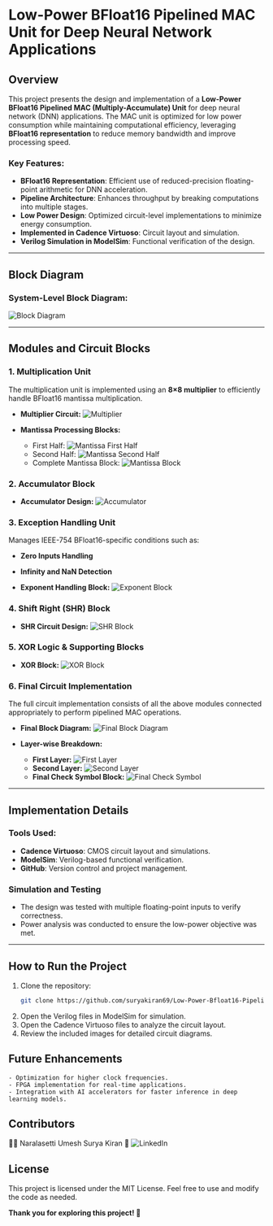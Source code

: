 # Low-Power BFloat16 Pipelined MAC Unit for Deep Neural Network Applications

## Overview

This project presents the design and implementation of a **Low-Power BFloat16 Pipelined MAC (Multiply-Accumulate) Unit** for deep neural network (DNN) applications. The MAC unit is optimized for low power consumption while maintaining computational efficiency, leveraging **BFloat16 representation** to reduce memory bandwidth and improve processing speed.

### **Key Features:**
- **BFloat16 Representation**: Efficient use of reduced-precision floating-point arithmetic for DNN acceleration.
- **Pipeline Architecture**: Enhances throughput by breaking computations into multiple stages.
- **Low Power Design**: Optimized circuit-level implementations to minimize energy consumption.
- **Implemented in Cadence Virtuoso**: Circuit layout and simulation.
- **Verilog Simulation in ModelSim**: Functional verification of the design.

---

## **Block Diagram**

### **System-Level Block Diagram:**
![Block Diagram](https://raw.githubusercontent.com/suryakiran69/Low-Power-Bfloat16-Pipelined-MAC-Unit-for-Deep-Neural-Network-Applications/main/BlockDiagram.jpg)

---

## **Modules and Circuit Blocks**

### **1. Multiplication Unit**
The multiplication unit is implemented using an **8×8 multiplier** to efficiently handle BFloat16 mantissa multiplication.

- **Multiplier Circuit:**
  ![Multiplier](https://raw.githubusercontent.com/suryakiran69/Low-Power-Bfloat16-Pipelined-MAC-Unit-for-Deep-Neural-Network-Applications/main/8#%8multiplier.png)

- **Mantissa Processing Blocks:**
  - First Half: ![Mantissa First Half](https://raw.githubusercontent.com/suryakiran69/Low-Power-Bfloat16-Pipelined-MAC-Unit-for-Deep-Neural-Network-Applications/main/mantissa%20bit%20first%20half.png)
  - Second Half: ![Mantissa Second Half](https://raw.githubusercontent.com/suryakiran69/Low-Power-Bfloat16-Pipelined-MAC-Unit-for-Deep-Neural-Network-Applications/main/mantissabit%20second%20half.png)
  - Complete Mantissa Block: ![Mantissa Block](https://raw.githubusercontent.com/suryakiran69/Low-Power-Bfloat16-Pipelined-MAC-Unit-for-Deep-Neural-Network-Applications/main/mantissa%20block.png)

### **2. Accumulator Block**
- **Accumulator Design:**
  ![Accumulator](https://raw.githubusercontent.com/suryakiran69/Low-Power-Bfloat16-Pipelined-MAC-Unit-for-Deep-Neural-Network-Applications/main/accumlator%20block.png)

### **3. Exception Handling Unit**
Manages IEEE-754 BFloat16-specific conditions such as:
- **Zero Inputs Handling**
- **Infinity and NaN Detection**

- **Exponent Handling Block:**
  ![Exponent Block](https://raw.githubusercontent.com/suryakiran69/Low-Power-Bfloat16-Pipelined-MAC-Unit-for-Deep-Neural-Network-Applications/main/exponent%20block.png)

### **4. Shift Right (SHR) Block**
- **SHR Circuit Design:**
  ![SHR Block](https://raw.githubusercontent.com/suryakiran69/Low-Power-Bfloat16-Pipelined-MAC-Unit-for-Deep-Neural-Network-Applications/main/shr%20block.png)

### **5. XOR Logic & Supporting Blocks**
- **XOR Block:**
  ![XOR Block](https://raw.githubusercontent.com/suryakiran69/Low-Power-Bfloat16-Pipelined-MAC-Unit-for-Deep-Neural-Network-Applications/main/xor%20block.png)

### **6. Final Circuit Implementation**
The full circuit implementation consists of all the above modules connected appropriately to perform pipelined MAC operations.

- **Final Block Diagram:**
  ![Final Block Diagram](https://raw.githubusercontent.com/suryakiran69/Low-Power-Bfloat16-Pipelined-MAC-Unit-for-Deep-Neural-Network-Applications/main/totalfinalblockschmatic.png)

- **Layer-wise Breakdown:**
  - **First Layer:**
    ![First Layer](https://raw.githubusercontent.com/suryakiran69/Low-Power-Bfloat16-Pipelined-MAC-Unit-for-Deep-Neural-Network-Applications/main/final%20first%20layer%20blocks.png)
  - **Second Layer:**
    ![Second Layer](https://raw.githubusercontent.com/suryakiran69/Low-Power-Bfloat16-Pipelined-MAC-Unit-for-Deep-Neural-Network-Applications/main/final%20second%20half%20blocks.png)
  - **Final Check Symbol Block:**
    ![Final Check Symbol](https://raw.githubusercontent.com/suryakiran69/Low-Power-Bfloat16-Pipelined-MAC-Unit-for-Deep-Neural-Network-Applications/main/final%20block%20check%20symbol.png)

---

## **Implementation Details**
### **Tools Used:**
- **Cadence Virtuoso**: CMOS circuit layout and simulations.
- **ModelSim**: Verilog-based functional verification.
- **GitHub**: Version control and project management.

### **Simulation and Testing**
- The design was tested with multiple floating-point inputs to verify correctness.
- Power analysis was conducted to ensure the low-power objective was met.

---

## **How to Run the Project**
1. Clone the repository:
   ```sh
   git clone https://github.com/suryakiran69/Low-Power-Bfloat16-Pipelined-MAC-Unit-for-Deep-Neural-Network-Applications.git
2. Open the Verilog files in ModelSim for simulation.
3. Open the Cadence Virtuoso files to analyze the circuit layout.
4. Review the included images for detailed circuit diagrams.
## **Future Enhancements**

    - Optimization for higher clock frequencies.
    - FPGA implementation for real-time applications.
    - Integration with AI accelerators for faster inference in deep learning models.
## **Contributors**

👨‍💻 Naralasetti Umesh Surya Kiran
📧  ![LinkedIn]([https://www.linkedin.com/in/n-u-surya-kiran/])

## **License**

This project is licensed under the MIT License. Feel free to use and modify the code as needed.

**Thank you for exploring this project! 🚀**
